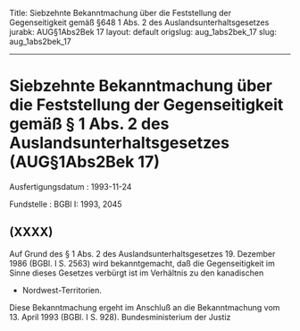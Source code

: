 Title: Siebzehnte Bekanntmachung über die Feststellung der Gegenseitigkeit gemäß §648
  1 Abs. 2 des Auslandsunterhaltsgesetzes
jurabk: AUG§1Abs2Bek 17
layout: default
origslug: aug_1abs2bek_17
slug: aug_1abs2bek_17

---

# Siebzehnte Bekanntmachung über die Feststellung der Gegenseitigkeit gemäß § 1 Abs. 2 des Auslandsunterhaltsgesetzes (AUG§1Abs2Bek 17)

Ausfertigungsdatum
:   1993-11-24

Fundstelle
:   BGBl I: 1993, 2045



## (XXXX)

Auf Grund des § 1 Abs. 2 des Auslandsunterhaltsgesetzes 19. Dezember
1986 (BGBl. I S. 2563) wird bekanntgemacht, daß die Gegenseitigkeit im
Sinne dieses Gesetzes verbürgt ist im Verhältnis zu den kanadischen

*   Nordwest-Territorien.



Diese Bekanntmachung ergeht im Anschluß an die Bekanntmachung vom 13.
April 1993 (BGBl. I S. 928).
Bundesministerium der Justiz

